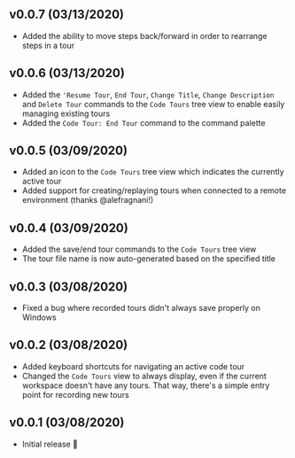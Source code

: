 ## v0.0.7 (03/13/2020)

- Added the ability to move steps back/forward in order to rearrange steps in a tour

## v0.0.6 (03/13/2020)

- Added the `'Resume Tour`, `End Tour`, `Change Title`, `Change Description` and `Delete Tour` commands to the `Code Tours` tree view to enable easily managing existing tours
- Added the `Code Tour: End Tour` command to the command palette

## v0.0.5 (03/09/2020)

- Added an icon to the `Code Tours` tree view which indicates the currently active tour
- Added support for creating/replaying tours when connected to a remote environment (thanks @alefragnani!)

## v0.0.4 (03/09/2020)

- Added the save/end tour commands to the `Code Tours` tree view
- The tour file name is now auto-generated based on the specified title

## v0.0.3 (03/08/2020)

- Fixed a bug where recorded tours didn't always save properly on Windows

## v0.0.2 (03/08/2020)

- Added keyboard shortcuts for navigating an active code tour
- Changed the `Code Tours` view to always display, even if the current workspace doesn't have any tours. That way, there's a simple entry point for recording new tours

## v0.0.1 (03/08/2020)

- Initial release 🎉
